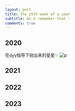 ```yaml
---
layout: post
title: The 25th week of a year
subtitle: Do U remember that ~
comments: true
---
```



## 2020
在qyy指导下拍出来的星星✨
![p](https://s2.loli.net/2023/12/22/sqzKHZnwfl4Ot9d.jpg)

## 2021


## 2022


## 2023



